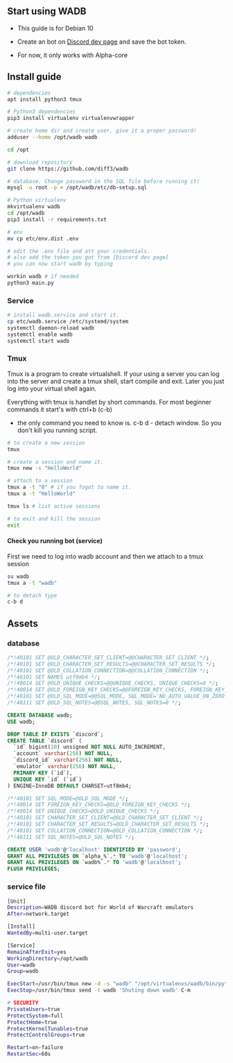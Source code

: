 ## Start using WADB



- This guide is for Debian 10

- Create an bot on [Discord dev page](https://discord.com/developers/applications) and save the bot token.

- For now, it only works with Alpha-core



## Install guide



```Bash
# dependencies
apt install python3 tmux

# Python3 dependencies
pip3 install virtualenv virtualenvwrapper

# create home dir and create user, give it a proper password!
adduser --home /opt/wadb wadb

cd /opt

# download repository
git clone https://github.com/diff3/wadb

# database. Change password in the SQL file before running it!
mysql -u root -p < /opt/wadb/etc/db-setup.sql

# Python virtualenv
mkvirtualenv wadb
cd /opt/wadb
pip3 install -r requirements.txt

# env
mv cp etc/env.dist .env

# edit the .env file and att your credentials.
# also add the token you got from [Discord dev page]
# you can now start wadb by typing

workin wadb # if needed
python3 main.py
```



### Service



```Bash
# install wadb.service and start it.
cp etc/wadb.service /etc/systemd/system
systemctl daemon-reload wadb
systemctl enable wadb
systemctl start wadb
```



### Tmux



Tmux is a program to create virtualshell. If your using a server you can log into the server and create a tmux shell, start compile and exit. Later you just log into your virtual shell again.



Everything with tmux is handlet by short commands. For most beginner commands it start's with ctrl+b (c-b)

- the only command you need to know is. c-b d - detach window. So you don't kill you running script.



```bash
# to create a new session
tmux

# create a session and name it.
tmux new -s "HelloWorld"

# attach to a session
tmux a -t "0" # if you fogot to name it.
tmux a -t "HelloWorld"

tmux ls # list active sessions

# to exit and kill the session
exit
```



#### Check you running bot (service)



First we need to log into wadb account and then we attach to a tmux session

```bash
su wadb
tmux a -t "wadb"

# to detach type
c-b d
```





## Assets

### database

```sql
/*!40101 SET @OLD_CHARACTER_SET_CLIENT=@@CHARACTER_SET_CLIENT */;
/*!40101 SET @OLD_CHARACTER_SET_RESULTS=@@CHARACTER_SET_RESULTS */;
/*!40101 SET @OLD_COLLATION_CONNECTION=@@COLLATION_CONNECTION */;
/*!40101 SET NAMES utf8mb4 */;
/*!40014 SET @OLD_UNIQUE_CHECKS=@@UNIQUE_CHECKS, UNIQUE_CHECKS=0 */;
/*!40014 SET @OLD_FOREIGN_KEY_CHECKS=@@FOREIGN_KEY_CHECKS, FOREIGN_KEY_CHECKS=0 */;
/*!40101 SET @OLD_SQL_MODE=@@SQL_MODE, SQL_MODE='NO_AUTO_VALUE_ON_ZERO' */;
/*!40111 SET @OLD_SQL_NOTES=@@SQL_NOTES, SQL_NOTES=0 */;

CREATE DATABASE wadb;
USE wadb;

DROP TABLE IF EXISTS `discord`;
CREATE TABLE `discord` (
  `id` bigint(20) unsigned NOT NULL AUTO_INCREMENT,
  `account` varchar(256) NOT NULL,
  `discord_id` varchar(256) NOT NULL,
  `emulator` varchar(256) NOT NULL,
  PRIMARY KEY (`id`),
  UNIQUE KEY `id` (`id`)
) ENGINE=InnoDB DEFAULT CHARSET=utf8mb4;

/*!40101 SET SQL_MODE=@OLD_SQL_MODE */;
/*!40014 SET FOREIGN_KEY_CHECKS=@OLD_FOREIGN_KEY_CHECKS */;
/*!40014 SET UNIQUE_CHECKS=@OLD_UNIQUE_CHECKS */;
/*!40101 SET CHARACTER_SET_CLIENT=@OLD_CHARACTER_SET_CLIENT */;
/*!40101 SET CHARACTER_SET_RESULTS=@OLD_CHARACTER_SET_RESULTS */;
/*!40101 SET COLLATION_CONNECTION=@OLD_COLLATION_CONNECTION */;
/*!40111 SET SQL_NOTES=@OLD_SQL_NOTES */;

CREATE USER 'wadb'@'localhost' IDENTIFIED BY 'password';
GRANT ALL PRIVILEGES ON `alpha_%`.* TO 'wadb'@'localhost';
GRANT ALL PRIVILEGES ON `wadb%`.* TO 'wadb'@'localhost';
FLUSH PRIVILEGES;
```



### service file

```Bash
[Unit]
Description=WADB discord bot for World of Warcraft emulators
After=network.target

[Install]
WantedBy=multi-user.target

[Service]
RemainAfterExit=yes
WorkingDirectory=/opt/wadb
User=wadb
Group=wadb

ExecStart=/usr/bin/tmux new -d -s "wadb" "/opt/virtualenvs/wadb/bin/python3 main.py"
ExecStop=/usr/bin/tmux send -t wadb 'Shuting down wadb' C-m

# SECURITY
PrivateUsers=true
ProtectSystem=full
ProtectHome=true
ProtectKernelTunables=true
ProtectControlGroups=true

Restart=on-failure
RestartSec=60s
```
